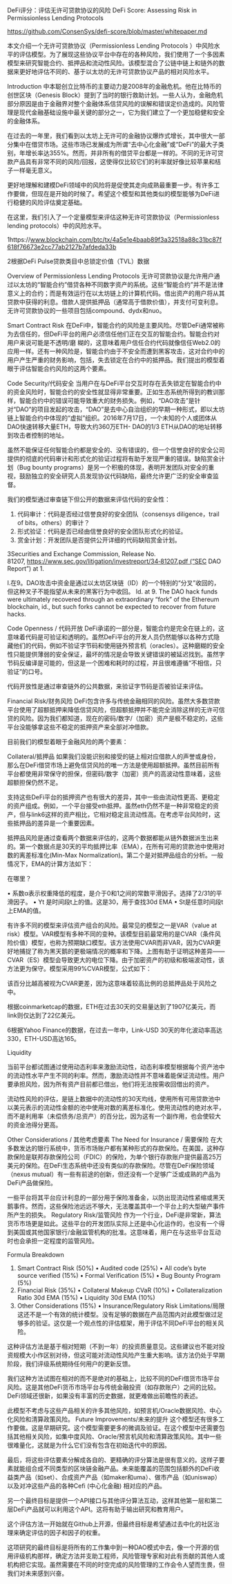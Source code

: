 DeFi评分：评估无许可贷款协议的风险
DeFi Score: Assessing Risk in Permissionless Lending Protocols

https://github.com/ConsenSys/defi-score/blob/master/whitepaper.md




本文介绍一个无许可贷款协议（Permissionless Lending Protocols
）中风险水平的评估模型。为了展现这些协议平台中存在的各种风险，我们使用了一个多因素模型来研究智能合约、抵押品和流动性风险。该模型混合了公链中链上和链外的数据来更好地评估不同的、基于以太坊的无许可贷款协议产品的相对风险水平。

Introduction
中本聪创立比特币的主要动力是2008年的金融危机。他在比特币的创世区块（Genesis Block）提到了当时的银行救助计划。一些人认为，金融危机部分原因是由于金融界对整个金融体系信贷风险的误解和错误定价造成的。风险管理是现代金融基础设施中最关键的部分之一，它为我们建立了一个更加稳健和安全的金融体系。

在过去的一年里，我们看到以太坊上无许可的金融协议爆炸式增长，其中很大一部分集中在借贷市场。这些市场已发展成为所谓“去中心化金融”或“DeFi”的最大子类别，年增长率达355%。然而，并非所有的借贷平台都是一样的。不同的无许可贷款产品具有非常不同的风险/回报，这使得仅比较它们的利率就好像比较苹果和桔子一样毫无意义。

更好地理解和建模DeFi领域中的风险将是促使其走向成熟最重要一步。有许多工作要做，但现在是开始的时候了。希望这个模型和其他类似的模型能够为DeFi进行稳健的风险评估奠定基础。

在这里，我们引入了一个定量模型来评估这种无许可贷款协议（Permissionless lending protocols）中的风险水平。

1https://www.blockchain.com/btc/tx/4a5e1e4baab89f3a32518a88c31bc87f618f76673e2cc77ab2127b7afdeda33b

2根据DeFi Pulse贷款类目中总锁定价值（TVL）数据

Overview of Permissionless Lending Protocols
无许可贷款协议是允许用户通过以太坊的“智能合约”借贷各种不同数字资产的系统。这些“智能合约”并不是法律意义上的合约；而是有效运行在以太坊链上的计算机代码。借出资产的用户将从其贷款中获得的利息。借款人提供抵押品（通常高于借款价值），并支付可变利息。无许可贷款协议的一些项目包括compound、dydx和nuo。

Smart Contract Risk
在DeFi中，智能合约的风险是主要风险。尽管DeFi通常被称为去信任的，但DeFi平台的用户必须信任他们正在交互的智能合约。智能合约对用户来说可能是不透明/磨 糊的，这意味着用户信任合约代码就像信任Web2.0的应用一样。还有一种风险是，智能合约由于不安全而遭到黑客攻击，这对合约中的用户产生严重的财务影响，包括，失去锁定在合约中的抵押品。我们提出的模型着眼于评估智能合约风险的这两个要素。

Code Security/代码安全
当用户在与DeFi平台交互时存在丢失锁定在智能合约中的资金风险时，智能合约的安全性就显得非常重要。正如生态系统所得到的教训那样，智能合约中的错误可能导致重大的财务损失。例如，“DAO攻击”是针对“DAO”的项目发起的攻击，“DAO”是去中心自治组织的早期一种形式，即以太坊链上智能合约中体现的“虚拟”组织。2016年7月17日，一个未知的个人或团体从DAO快速转移大量ETH，导致大约360万ETH- DAO的1/3 ETH从DAO的地址转移到攻击者控制的地址。


虽然不能保证任何智能合约都是安全的、没有错误的，但一个信誉良好的安全公司提供的彻底的代码审计和形式化的验证过程将有助于发现严重的错误。缺陷赏金计划（Bug bounty programs）是另一个积极的体现，表明开发团队对安全的重视，鼓励独立的安全研究人员发现协议代码缺陷，最终允许更广泛的安全审查监督。

我们的模型通过审查链下但公开的数据来评估代码的安全性：
1.	代码审计：代码是否经过信誉良好的安全团队（consensys diligence，trail of bits，others）的审计？
2.	形式验证：代码是否已经由信誉良好的安全团队形式化的验证。
3.	赏金计划：开发团队是否提供公开详细的代码缺陷赏金计划。

3Securities and Exchange Commission, Release No. 81207, https://www.sec.gov/litigation/investreport/34‐81207.pdf (“SEC DAO Report”) at 1.

I.在9。DAO攻击中资金是通过以太坊区块链（ID）的一个特别的“分叉”收回的，但这种叉子不能指望从未来的黑客行为中收回。 Id. at 9. The DAO hack funds were ultimately recovered through an extraordinary “fork” of the Ethereum blockchain, id., but such forks cannot be expected to recover from future hacks.


Code Openness / 代码开放
DeFi承诺的一部分是，智能合约是完全在链上的，这意味着代码是可验证和透明的。虽然DeFi平台的开发人员仍然能够以各种方式隐藏他们的代码，例如不验证字节码和使用链外预言机（oracles）。这种磨糊的安全性只能提供薄弱的安全保证，最坏的情况是会导致关键错误的被延迟找到。虽然字节码反编译是可能的，但这是一个困难和耗时的过程，并且很难遵循“不相信，只验证”的口号。

代码开放性是通过审查链外的公共数据，来验证字节码是否被验证来评估。

Financial Risk/财务风险
DeFi包含许多与传统金融相同的风险。虽然大多数贷款平台使用了超额抵押来降低信贷风险，但超额抵押并不能完全消除这样的无许可信贷的风险。因为我们都知道，现在的密码/数字/（加密）资产是极不稳定的，这些平台没能够拿这些不稳定的抵押资产来全部对冲借款。

目前我们的模型着眼于金融风险的两个要素：

Collateral/抵押品
如果我们没能识别和接受的链上相对应借款人的声誉或身份，那么在DeFi借贷市场上避免信贷风险的唯一方法是使用超额抵押。虽然目前所有平台都使用非常保守的担保，但密码/数字（加密）资产的高波动性意味着，这些超额担保仍然不足。

支持这些DeFi平台的抵押资产也有很大的差异，其中一些由流动性更高、更稳定的资产组成。例如，一个平台接受eth抵押。虽然eth仍然不是一种非常稳定的资产，但与link6这样的资产相比，它相对稳定且流动性高。在考虑平台风险时，这些抵押品的差异是一个重要因素。

抵押品风险是通过查看两个数据来评估的，这两个数据都能从链外数据派生出来的。第一个数据点是30天的平均抵押比率（EMA），在所有可用的贷款池中使用对数的离差标准化(Min-Max Normalization)。第二个是对抵押品组合的分析。一般情况下，EMA的计算方法如下：


在哪里？

•	系数α表示权重降低的程度，是介于0和1之间的常数平滑因子。选择了2/31的平滑因子。
•	Yt 是时间段t上的值。这是30，用于查找30d EMA
•	St是任意时间段t上EMA的值。

有许多不同的模型来评估资产组合的风险。最常见的模型之一是VAR（value at risk）模型。VAR模型有多种不同的变种。该模型目前最常用的是CVAR（条件风险价值）模型，也称为预期缺口模型。该方法使用CVAR而非VAR，因为CVAR更好地捕捉了称为黑天鹅的更极端情况的概率和下降。上图有助于证明这种差异——CVAR（ES）模型会导致更大的电位下降。由于加密资产的初级和极端波动性，该方法更为保守。模型采用99%CVAR模型，公式如下：



该百分比越高被视为CVAR更差，因为这意味着较高比例的总抵押品处于风险之中。

根据coinmarketcap的数据，ETH在过去30天的交易量达到了1907亿美元，而link则仅达到了22亿美元。

6根据Yahoo Finance的数据，在过去一年中，Link-USD 30天的年化波动率高达330，ETH-USD高达165。

Liquidity

当前平台都试图通过使用动态利率来激励流动性，动态利率模型根据每个资产池中的流动性水平产生不同的利率。然而，激励流动性并不意味着能保证流动性。用户要承担风险，因为所有资产目前都已借出，他们将无法按需收回借出的资产。

流动性风险的评估，是链上数据中的流动性的30天均线，使用所有可用贷款池中以美元表示的流动性金额的池中使用对数的离差标准化。使用流动性的绝对水平，而不是利用率（未偿债务/总资产）的百分比，因为这有一个副作用，也会使较大的资金池得分更高。

Other Considerations / 其他考虑要素
The Need for Insurance / 需要保险
在大多数发达的银行系统中，货币市场账户都有某种形式的存款保险。在美国，这种存款保险是联邦存款保险公司（FDIC）的保险，为单个银行存款账户提供最高25万美元的保险。在DeFi生态系统中还没有类似的存款保险。尽管在DeFi保险领域（nexus mutual）有一些有前途的创新，但还没有一个足够广泛或成熟的产品为DeFi产品做保险。

一些平台将其平台应计利息的一部分用于保险准备金，以防出现流动性紧缩或黑天鹅事件。然而，这些保险池远远不够大，无法覆盖其中一个平台上的大型破产事件所产生的损失。
Regulatory Risk/监管风险
作为一个行业，DeFi是非常新，算法货币市场更是如此。这些平台的开发团队实际上还是中心化运作的，也没有一个得到美国或其他国家银行/金融监管机构的批准。这意味着，用户在与这些平台互动时也会承担一定程度的监管风险。

Formula Breakdown
1.	Smart Contract Risk (50%)
•	Audited code (25%)
•	All code’s byte source verified (15%)
•	Formal Verification (5%)
•	Bug Bounty Program (5%)
2.	Financial Risk (35%)
•	Collateral Makeup CVaR (10%)
•	Collateralization Ratio 30d EMA (15%)
•	Liquidity 30d EMA (10%)
3.	Other Considerations (15%)
•	Insurance/Regulatory Risk
Limitations/局限
这还不是一个有效的统计模型。没有足够的数据在产品范围内对此模型做过足够多的验证。这仅是一个观点性的评估框架，用于评估不同DeFi平台的相关风险。

这种评估方法是基于相对短期（不到一年）的投资质量意见。这些建议也不能对投资规模大小作区别对待，但这可能对流动性风险产生重大影响。该方法仍处于早期阶段，我们评级系统期待任何用户的更新反馈。

我们这种方法试图在相对的而不是绝对的基础上，比较不同的DeFi借货市场平台风险。这是其他DeFi货币市场平台与传统金融投资（如存款账户）之间的比较。DeFi领域还很新，如果没有丰富的历史数据，就更难做出前瞻性的表述。

此模型不考虑与这些产品相关的许多其他风险，如预言机/Oracle数据风险、中心化风险和清算政策风险。
Future Improvements/未来的提升
这个模型还有很多工作要做。这是早期研究。这个模型需要更多的微调及验证。在这个模型中还需要包括其他相关风险，如集中度风险、Oracle/预言机风险和清算政策风险。其中一些很难量化，这就是为什么它们没有包含在初始迭代中的原因。

最后，将这些评估要素分解成各自的、更精确的评分算法是很有意义的。这样子要素就能组合成不同类型的区块链金融产品。未来能覆盖的范围包括额外的DeFi收益类产品（如set）、合成资产产品（如maker和uma）、做市产品（如uniswap）以及对冲这些产品的各种Cefi (中心化金融) 相对应的产品。

另一个最终目标是提供一个API接口与其他评分算法互动，这样其他第一层和第二层DeFi产品就可以利用这个API。这将有助于输出研究和教育用户。

这个评估方法一开始就在Github上开源，但最终目标是希望通过去中化的社区治理来确定评估的因子和因子的权重。

这项研究的最终目标是将所有的工作集中到一种DAO模式中去，像一个开源的信用评级机构那样，确定方法并支助工程师，风险管理专家和对此有贡献的其他人或机构把它实现。虽然需要在不同的时空完成的风险管理的工作会令人望而生畏，但我们对未来感到兴奋。
